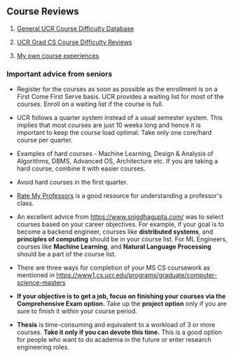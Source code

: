 ## Course Reviews

1. [General UCR Course Difficulty Database](https://docs.google.com/spreadsheets/d/1qiy_Oi8aFiPmL4QSTR3zHe74kmvc6e_159L1mAUUlU0/edit#gid=0)

2. [UCR Grad CS Course Difficulty Reviews](https://docs.google.com/spreadsheets/d/17ovp5iLEcPAA3S19mD7oKel99CmkNn0l/edit#gid=1532022067)

3. [My own course experiences](Own_Course_Reviews.MD)

### Important advice from seniors

* Register for the courses as soon as possible as the enrollment is on a First Come First Serve basis. UCR provides a waiting list for most of the courses. Enroll on a waiting list if the course is full.

* UCR follows a quarter system instead of a usual semester system. This implies that most courses are just 10 weeks long and hence it is important to keep the course load optimal. Take only one core/hard course per quarter.

* Examples of hard courses - Machine Learning, Design & Analysis of Algorithms, DBMS, Advanced OS, Architecture etc. If you are taking a hard course, combine it with easier courses.

* Avoid hard courses in the first quarter.

* [Rate My Professors](https://www.ratemyprofessors.com/search/teachers?query=*&sid=1076) is a good resource for understanding a professor's class.

* An excellent advice from https://www.snigdhagupta.com/ was to select courses based on your career objectives. For example, if your goal is to become a backend engineer, courses like **distributed systems**, and **principles of computing** should be in your course list. For ML Engineers, courses like **Machine Learning**, and **Natural Language Processing** should be a part of the course list.

* There are three ways for completion of your MS CS coursework as mentioned in https://www1.cs.ucr.edu/programs/graduate/computer-science-masters

* **If your objective is to get a job, focus on finishing your courses via the Comprehensive Exam option.** Take up the **project option** only if you are sure to finish it within your course period.

* **Thesis** is time-consuming and equivalent to a workload of 3 or more courses. **Take it only if you can devote this time.** This is a good option for people who want to do academia in the future or enter research engineering roles.
